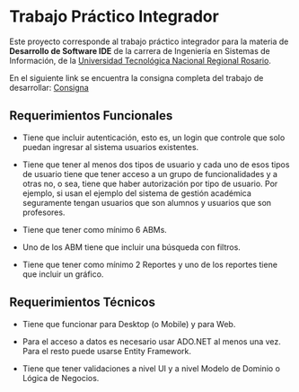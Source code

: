 # Trabajo Práctico Integrador

Este proyecto corresponde al trabajo práctico integrador para la materia de **Desarrollo de Software IDE** de la carrera de Ingeniería en Sistemas de Información, de la  [Universidad Tecnológica Nacional Regional Rosario](https://www.frro.utn.edu.ar/).

En el siguiente link se encuentra la consigna completa del trabajo de desarrollar: [Consigna](https://docs.google.com/document/d/1aHfNGXIkrtZoeUvli5Xmhj6I-O33DrE1/edit)

## Requerimientos Funcionales

- Tiene que incluir autenticación, esto es, un login que controle que solo puedan ingresar al sistema usuarios existentes.

- Tiene que tener al menos dos tipos de usuario y cada uno de esos tipos de usuario tiene que tener acceso a un grupo de funcionalidades y a otras no, o sea, tiene que haber autorización por tipo de usuario. Por ejemplo, si usan el ejemplo del sistema de gestión académica seguramente tengan usuarios que son alumnos y usuarios que son profesores.

- Tiene que tener como mínimo 6 ABMs.

- Uno de los ABM tiene que incluir una búsqueda con filtros.

- Tiene que tener como mínimo 2 Reportes y uno de los reportes tiene que incluir un gráfico.

## Requerimientos Técnicos

- Tiene que funcionar para Desktop (o Mobile) y para Web. 

- Para el acceso a datos es necesario usar ADO.NET al menos una vez. Para el resto puede usarse Entity Framework.

- Tiene que tener validaciones a nivel UI y a nivel Modelo de Dominio o Lógica de Negocios.

